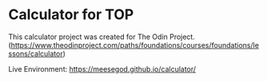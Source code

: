 # Calculator for TOP
This calculator project was created for The Odin Project. (https://www.theodinproject.com/paths/foundations/courses/foundations/lessons/calculator)

Live Environment: https://meesegod.github.io/calculator/
